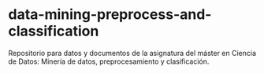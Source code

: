 # data-mining-preprocess-and-classification
Repositorio para datos y documentos de la asignatura del máster en Ciencia de Datos: Minería de datos, preprocesamiento y clasificación. 
